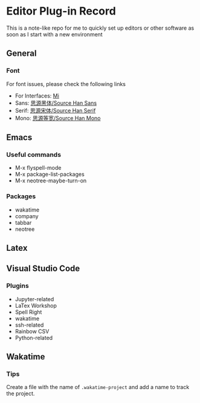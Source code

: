 # Editor Plug-in Record
This is a note-like repo for me to quickly set up editors or other software as soon as I start with a new environment
## General
### Font
For font issues, please check the following links
- For Interfaces: [Mi](https://hyperos.mi.com/font/en/details/sc/)
- Sans: [思源黑体/Source Han Sans](https://github.com/adobe-fonts/source-han-sans)
- Serif: [思源宋体/Source Han Serif](https://github.com/adobe-fonts/source-han-serif)
- Mono: [思源等宽/Source Han Mono](https://github.com/adobe-fonts/source-han-mono)
## Emacs
### Useful commands
- M-x flyspell-mode
- M-x package-list-packages
- M-x neotree-maybe-turn-on
### Packages
- wakatime
- company
- tabbar
- neotree
## Latex
## Visual Studio Code
### Plugins
- Jupyter-related
- LaTex Workshop
- Spell Right
- wakatime
- ssh-related
- Rainbow CSV
- Python-related
## Wakatime
### Tips
Create a file with the name of `.wakatime-project` and add a name to track the project.